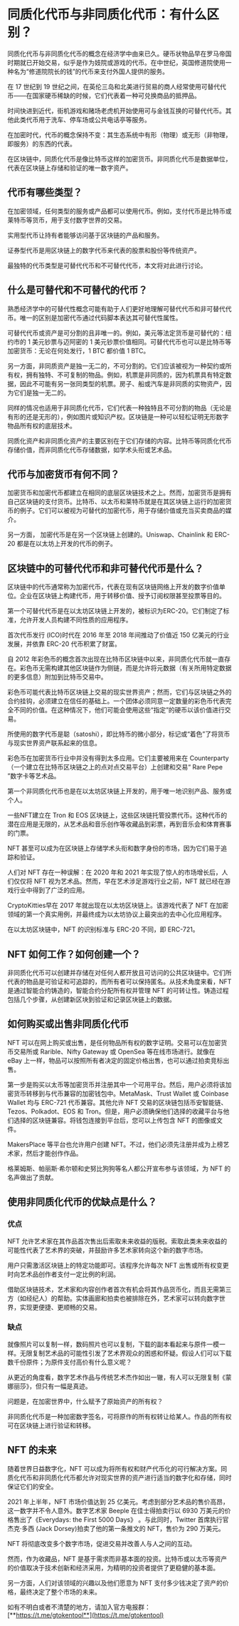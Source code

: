 # 同质化代币与非同质化代币：有什么区别？

同质化代币与非同质化代币的概念在经济学中由来已久。硬币状物品早在罗马帝国时期就已开始交易，似乎是作为妓院或游戏的代币。在中世纪，英国修道院使用一种名为“修道院院长的钱”的代币来支付外国人提供的服务。

在 17 世纪到 19 世纪之间，在英伦三岛和北美进行贸易的商人经常使用可替代代币——在国家硬币稀缺的时候，它们代表着一种可兑换商品的抵押品。

时间快进到近代，街机游戏和赌场老虎机开始使用可与金钱互换的可替代代币。其他此类代币用于洗车、停车场或公共电话亭等服务。

在加密时代，代币的概念保持不变：其生态系统中有形（物理）或无形（非物理，即服务）的东西的代表。

在区块链中，同质化代币是像比特币这样的加密货币。非同质化代币是数据单位，代表在区块链上存储和验证的唯一数字资产。

## 代币有哪些类型？

在加密领域，任何类型的服务或产品都可以使用代币。例如，支付代币是比特币或莱特币等货币，用于支付数字世界的交易。

实用型代币让持有者能够访问基于区块链的产品和服务。

证券型代币是用区块链上的数字代币来代表的股票和股份等传统资产。

最独特的代币类型是可替代代币和不可替代代币，本文将对此进行讨论。

## 什么是可替代和不可替代的代币？

熟悉经济学中的可替代性概念可能有助于人们更好地理解可替代代币和非可替代代币。唯一的区别是加密代币通过代码脚本表达其可替代性属性。

可替代代币或资产是可分割的且非唯一的。例如，美元等法定货币是可替代的：纽约市的 1 美元钞票与迈阿密的 1 美元钞票价值相同。可替代代币也可以是比特币等加密货币：无论在何处发行，1 BTC 都价值 1 BTC。

另一方面，非同质资产是独一无二的，不可分割的。它们应该被视为一种契约或所有权，拥有独特、不可复制的物品。例如，机票是非同质的，因为机票具有特定数据，因此不可能有另一张同类型的机票。房子、船或汽车是非同质的实物资产，因为它们是独一无二的。

同样的情况也适用于非同质化代币，它们代表一种独特且不可分割的物品（无论​​是有形的还是无形的），例如图片或知识产权。区块链是一种可以轻松证明无形数字物品所有权的底层技术。

同质化资产和非同质化资产的主要区别在于它们存储的内容。比特币等同质化代币存储价值，而非同质化代币存储数据，如学术头衔或艺术品。

## 代币与加密货币有何不同？

加密货币和加密代币都建立在相同的底层区块链技术之上。然而，加密货币是拥有自己区块链的支付货币。比特币、以太币和莱特币就是在其区块链上运行的加密货币的例子。它们可以被视为可替代的加密代币，用于存储价值或充当买卖商品的媒介。

另一方面， 加密代币是在另一个区块链上创建的。Uniswap、Chainlink 和 ERC-20 都是在以太坊上开发的代币的例子。

## 区块链中的可替代代币和非可替代代币是什么？

区块链中的代币通常称为加密代币，代表在现有区块链网络上开发的数字价值单位。企业在区块链上构建代币，用于转移价值、授予订阅权限甚至投票等目的。

第一个可替代代币是在以太坊区块链上开发的，被标识为ERC-20。它们制定了标准，允许开发人员构建不同性质的应用程序。

首次代币发行 (ICO)时代在 2016 年至 2018 年间推动了价值近 150 亿美元的行业发展，并依靠 ERC-20 代币积累了财富。

自 2012 年彩色币的概念首次出现在比特币区块链中以来，非同质化代币就一直存在。彩色币无需构建其他区块链作为侧链，而是允许将元数据（有关所用特定数据的更多信息）附加到比特币交易中。

彩色币可能代表比特币区块链上交易的现实世界资产；然而，它们与区块链之外的合约挂钩，必须建立在信任的基础上。一个团体必须同意一定数量的彩色币代表完全不同的价值。在这种情况下，他们可能会使用这些“指定”的硬币以该价值进行交易。

所使用的数字代币是聪（satoshi），即比特币的微小部分，标记或“着色”了将货币与现实世界资产联系起来的信息。

彩色币在加密货币行业中并没有得到太多应用。它们主要被用来在 Counterparty（一个建立在比特币区块链之上的点对点交易平台）上创建和交易“ Rare Pepe ”数字卡等艺术品。

第一个非同质化代币也是在以太坊区块链上开发的，用于唯一地识别产品、服务或个人。

一些NFT建立在 Tron 和 EOS 区块链上，这些区块链托管投票代币。这种代币的潜在应用是无限的，从艺术品和音乐创作等收藏品到彩票，再到音乐会和体育赛事的门票。

NFT 甚至可以成为在区块链上存储学术头衔和数字身份的市场，因为它们易于追踪和验证。

人们对 NFT 存在一种误解：在 2020 年和 2021 年实现了惊人的市场增长后，人们仅仅将 NFT 视为艺术品。然而，早在艺术涉足游戏行业之前，NFT 就已经在游戏行业中得到了广泛的应用。

CryptoKitties早在 2017 年就出现在以太坊区块链上。该游戏代表了 NFT 在加密领域的第一个真实用例，并最终成为以太坊协议上最突出的去中心化应用程序。

在以太坊区块链中，NFT 的识别标准与 ERC-20 不同，即 ERC-721。

## NFT 如何工作？如何创建一个？

非同质化代币可以创建并存储在对任何人都开放且可访问的公共区块链中。它们所代表的物品是可验证和可追踪的，而所有者可以保持匿名。从技术角度来看，NFT 是通过智能合约铸造的，智能合约分配所有权并管理 NFT 的可转让性。铸造过程包括几个步骤，从创建新区块到验证和记录区块链上的数据。

## 如何购买或出售非同质化代币

NFT 可以在网上购买或出售，是任何物品所有权的数字证明。交易可以在加密货币交易所或 Rarible、Nifty Gateway 或 OpenSea 等在线市场进行。就像在 eBay 上一样，物品可以按照所有者决定的固定价格出售，也可以通过拍卖竞标出售。

第一步是购买以太币等加密货币并注册其中一个可用平台。然后，用户必须将该加密货币转移到与代币兼容的加密钱包中。MetaMask、Trust Wallet 或 Coinbase Wallet 均与 ERC-721 代币兼容。其他允许 NFT 交易的区块链包括币安智能链、Tezos、Polkadot、EOS 和 Tron。但是，用户必须确保他们选择的收藏平台与他们选择的区块链兼容。将钱包连接到平台后，您可以上传包含 NFT 的图像或文件。

MakersPlace 等平台也允许用户创建 NFT。不过，他们必须先注册并成为上榜艺术家，然后才能创作作品。

格莱姆斯、帕丽斯·希尔顿和史努比狗狗等名人都公开宣布参与该领域，为 NFT 的名声做出了贡献。

## 使用非同质化代币的优缺点是什么？

### 优点

NFT 允许艺术家在其作品首次售出后索取未来收益的版税。索取此类未来收益的可能性代表了艺术界的突破，并鼓励许多艺术家转向这个新的数字市场。

用户只需激活区块链上的特定功能即可。该程序允许每次 NFT 出售或所有权变更时向艺术品创作者支付一定比例的利润。

借助区块链技术，艺术家和内容创作者首次有机会将其作品货币化，而且无需第三方（如经纪人）的帮助。实体画廊和拍卖也被排除在外，艺术家可以转向数字世界，实现更便捷、更顺畅的交易。

### 缺点

就像照片可以复制一样，数码照片也可以复制，下载的副本看起来与原件一模一样。无限复制艺术品的可能性引发了艺术界观众的困惑和怀疑。假设人们可以下载数千份原件；为原件支付高价有什么意义呢？

从更近的角度看，数字艺术作品与传统艺术杰作如出一辙，有人可以无限复制《蒙娜丽莎》，但只有一幅是真迹。

问题是，在加密世界中，什么赋予了原始资产的所有权？

非同质化代币是一种加密数字签名，可将原作的所有权转让给某人。作品的所有权可在区块链上进行验证和转移。

## NFT 的未来

随着世界日益数字化，NFT 可以成为将所有权和财产代币化的可行解决方案。同质化代币和非同质化代币都允许对现实世界的资产进行适当的数字化和存储，同时保证它们的安全。

2021 年上半年，NFT 市场价值达到 25 亿美元。考虑到部分艺术品的售价高昂，这一数字并不令人意外。数字艺术家 Beeple 在佳士得拍卖行以 6930 万美元的价格售出了《Everydays: the First 5000 Days》 。与此同时，Twitter 首席执行官杰克·多西 (Jack Dorsey)拍卖了他的第一条推文的 NFT，售价为 290 万美元。

NFT 将彻底改变多个数字市场，促进交易并改善人与人之间的互动。

然而，作为收藏品，NFT 是基于需求而非基本面的投资。比特币或以太币等资产的价值取决于技术创新和经济采用，为精明的投资者提供了更稳健的基本面。

另一方面，人们对该领域的兴趣以及他们愿意为 NFT 支付多少钱决定了资产的价格，最终决定了整个市场的未来。

如有不明白或者不清楚的地方，请加入官方电报群：[**https://t.me/gtokentool**](https://t.me/gtokentool)
